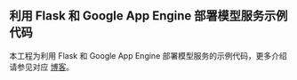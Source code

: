 ## 利用 Flask 和 Google App Engine 部署模型服务示例代码

本工程为利用 Flask 和 Google App Engine 部署模型服务的示例代码，更多介绍请参见对应 [博客](https://leovan.me/cn/2018-10/serving-models-with-flask-and-gae)。
